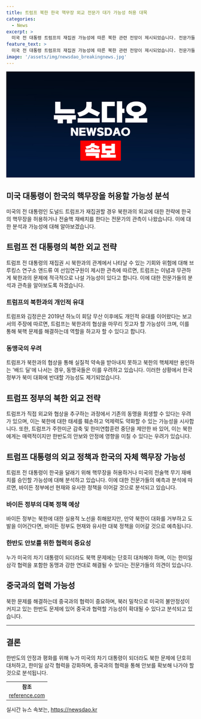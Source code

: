 ```yaml
---
title: 트럼프 북한 한국 핵무장 외교 전문가 대가 가능성 허용 대목
categories:
  - News
excerpt: >
  미국 전 대통령 트럼프의 재집권 가능성에 따른 북한 관련 전망이 제시되었습니다. 전문가들은 트럼프가 북한과의 외교에 나설 가능성이 크다고 판단하며, 이로 인해 한국의 핵무장이나 전술핵 재배치 가능성을 우려하고 있습니다. 또한, 트럼프의 대북 외교에 따른 한국과의 관계 변화, 그리고 바이든 정부가 이를 어떻게 다룰지에 대한 전망도 이야기됐습니다. 이에 대한 전문가들의 우려와 북한 문제에 대한 대응책이 강조되었습니다.
feature_text: >
  미국 전 대통령 트럼프의 재집권 가능성에 따른 북한 관련 전망이 제시되었습니다. 전문가들은 트럼프가 북한과의 외교에 나설 가능성이 크다고 판단하며, 이로 인해 한국의 핵무장이나 전술핵 재배치 가능성을 우려하고 있습니다. 또한, 트럼프의 대북 외교에 따른 한국과의 관계 변화, 그리고 바이든 정부가 이를 어떻게 다룰지에 대한 전망도 이야기됐습니다. 이에 대한 전문가들의 우려와 북한 문제에 대한 대응책이 강조되었습니다.
image: '/assets/img/newsdao_breakingnews.jpg'
---
```


<p><img src="/assets/img/newsdao_breakingnews.jpg" alt="bookingtag 속보" /></p>

<h2>미국 대통령이 한국의 핵무장을 허용할 가능성 분석</h2>

<p data-ke-size="size16">미국의 전 대통령인 도널드 트럼프가 재집권할 경우 북한과의 외교에 대한 전략에 한국의 핵무장을 허용하거나 전술핵 재배치를 한다는 전문가의 관측이 나왔습니다. 이에 대한 분석과 가능성에 대해 알아보겠습니다.</p>

<h2>트럼프 전 대통령의 북한 외교 전략</h2>

<p data-ke-size="size16">트럼프 전 대통령의 재집권 시 북한과의 관계에서 나타날 수 있는 기회와 위험에 대해 브루킹스 연구소 앤드류 여 선임연구원이 제시한 관측에 따르면, 트럼프는 이념과 무관하게 북한과의 문제에 적극적으로 나설 가능성이 있다고 합니다. 이에 대한 전문가들의 분석과 관측을 알아보도록 하겠습니다.</p>

<h3>트럼프의 북한과의 개인적 유대</h3>

<p data-ke-size="size16">트럼프와 김정은은 2019년 하노이 회담 무산 이후에도 개인적 유대를 이어왔다는 보고서의 주장에 따르면, 트럼프는 북한과의 협상을 마무리 짓고자 할 가능성이 크며, 이를 통해 북핵 문제를 해결하는데 역할을 하고자 할 수 있다고 합니다.</p>

<h3>동맹국의 우려</h3>

<p data-ke-size="size16">트럼프가 북한과의 협상을 통해 실질적 약속을 받아내지 못하고 북한의 핵체제만 용인하는 '배드 딜'에 나서는 경우, 동맹국들은 이를 우려하고 있습니다. 이러한 상황에서 한국 정부가 북미 대화에 반대할 가능성도 제기되었습니다.</p>

<h2>트럼프 정부의 북한 외교 전략</h2>

<p data-ke-size="size16">트럼프가 직접 외교와 협상을 추구하는 과정에서 기존의 동맹을 희생할 수 있다는 우려가 있으며, 이는 북한에 대한 태세를 훼손하고 억제력도 약화할 수 있는 가능성을 시사합니다. 또한, 트럼프가 주한미군 감축 및 한미연합훈련 중단을 제안한 바 있어, 이는 북한에게는 매력적이지만 한반도의 안보와 안정에 영향을 미칠 수 있다는 우려가 있습니다.</p>

<h2>트럼프 대통령의 외교 정책과 한국의 자체 핵무장 가능성</h2>

<p data-ke-size="size16">트럼프 전 대통령이 한국을 달래기 위해 핵무장을 허용하거나 미국의 전술핵 무기 재배치를 승인할 가능성에 대해 분석하고 있습니다. 이에 대한 전문가들의 예측과 분석에 따르면, 바이든 정부에선 현재와 유사한 정책을 이어갈 것으로 분석되고 있습니다.</p>

<h3>바이든 정부의 대북 정책 예상</h3>

<p data-ke-size="size16">바이든 정부는 북한에 대한 실용적 노선을 취해왔지만, 만약 북한이 대화를 거부하고 도발을 이어간다면, 바이든 정부도 현재와 유사한 대북 정책을 이어갈 것으로 예측됩니다.</p>

<h3>한반도 안보를 위한 협력의 중요성</h3>

<p data-ke-size="size16">누가 미국의 차기 대통령이 되더라도 북핵 문제에는 단호히 대처해야 하며, 이는 한미일 삼각 협력을 포함한 동맹과 강한 연대로 해결될 수 있다는 전문가들의 의견이 있습니다.</p>

<h2>중국과의 협력 가능성</h2>

<p data-ke-size="size16">북한 문제를 해결하는데 중국과의 협력이 중요하며, 북러 밀착으로 미국의 불안정성이 커지고 있는 한반도 문제에 있어 중국과 협력할 가능성이 확대될 수 있다고 분석되고 있습니다.</p>

<hr>

<h2>결론</h2>

<p data-ke-size="size16">한반도의 안정과 평화를 위해 누가 미국의 차기 대통령이 되더라도 북한 문제에 단호히 대처하고, 한미일 삼각 협력을 강화하며, 중국과의 협력을 통해 안보를 확보해 나가야 할 것으로 분석됩니다.</p>

<table>
    <tr>
        <td style="text-align: center; height: 17px;"><b>참조</b></td>
    </tr>
    <tr>
        <td style="text-align: center; height: 17px;"><a href="https://www.reference.com">reference.com</a></td>
    </tr>
</table>
실시간 뉴스 속보는, <a href="https://newsdao.kr" rel="dofollow">https://newsdao.kr</a>


